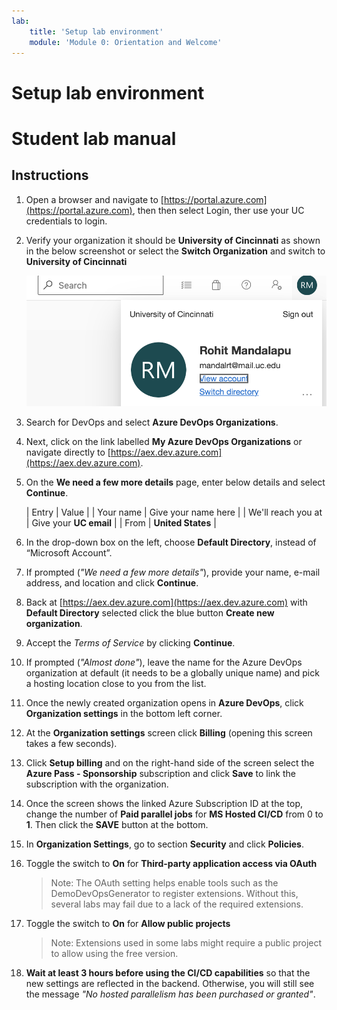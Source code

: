 ```yaml
---
lab:
    title: 'Setup lab environment'
    module: 'Module 0: Orientation and Welcome'
---
```


# Setup lab environment

# Student lab manual

## Instructions

1. Open a browser and navigate to [https://portal.azure.com](https://portal.azure.com), then then select Login, ther use your UC credentials to login.

1. Verify your organization it should be **University of Cincinnati** as shown in the below screenshot or select the **Switch Organization** and switch to **University of Cincinnati**

    ![Create Project](images/organization-verify.png)

1. Search for DevOps and select **Azure DevOps Organizations**.

1. Next, click on the link labelled **My Azure DevOps Organizations** or navigate directly to [https://aex.dev.azure.com](https://aex.dev.azure.com).

1. On the **We need a few more details** page, enter below details and select **Continue**.

    | Entry | Value |
    | Your name | Give your name here |
    | We'll reach you at | Give your **UC email** |
    | From | **United States** |

1. In the drop-down box on the left, choose **Default Directory**, instead of “Microsoft Account”.

1. If prompted (*"We need a few more details"*), provide your name, e-mail address, and location and click **Continue**.

1. Back at [https://aex.dev.azure.com](https://aex.dev.azure.com) with **Default Directory** selected click the blue button **Create new organization**.
1. Accept the *Terms of Service* by clicking **Continue**.
1. If prompted (*"Almost done"*), leave the name for the Azure DevOps organization at default (it needs to be a globally unique name) and pick a hosting location close to you from the list.
1. Once the newly created organization opens in **Azure DevOps**, click **Organization settings** in the bottom left corner.
1. At the **Organization settings** screen click **Billing** (opening this screen takes a few seconds).
1. Click **Setup billing** and on the right-hand side of the screen select the **Azure Pass - Sponsorship** subscription and click **Save** to link the subscription with the organization.
1. Once the screen shows the linked Azure Subscription ID at the top, change the number of **Paid parallel jobs** for **MS Hosted CI/CD** from 0 to **1**. Then click the **SAVE** button at the bottom.
1. In **Organization Settings**, go to section **Security** and click **Policies**.
1. Toggle the switch to **On** for **Third-party application access via OAuth**
    > Note: The OAuth setting helps enable tools such as the DemoDevOpsGenerator to register extensions. Without this, several labs may fail due to a lack of the required extensions.
1. Toggle the switch to **On** for **Allow public projects**
    > Note: Extensions used in some labs might require a public project to allow using the free version.
1. **Wait at least 3 hours before using the CI/CD capabilities** so that the new settings are reflected in the backend. Otherwise, you will still see the message *"No hosted parallelism has been purchased or granted"*.
